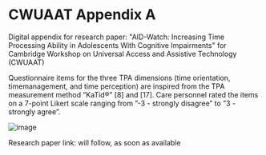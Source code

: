 # CWUAAT Appendix A
Digital appendix for research paper: "AID-Watch: Increasing Time Processing Ability in Adolescents With Cognitive Impairments" for Cambridge Workshop on Universal Access and Assistive Technology (CWUAAT)

Questionnaire items for the three TPA dimensions (time orientation, timemanagement, and time perception) are inspired from the TPA measurement method ”KaTid®” [8] and [17]. Care personnel rated the items on a 7-point Likert scale ranging from ”-3 - strongly disagree” to ”3 - strongly agree”.

![image](https://github.com/user-attachments/assets/a7436c2a-9a93-4c25-bedb-e43b8626ddfc)

Research paper link: will follow, as soon as available

